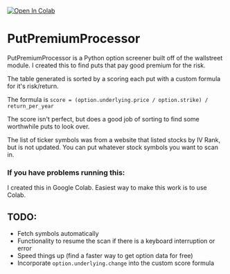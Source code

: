 [![Open In Colab](https://colab.research.google.com/assets/colab-badge.svg)](https://colab.research.google.com/drive/1kss_pt74teFy_Do2QmsrAdawAjlTj_74?usp=sharing)

# PutPremiumProcessor
PutPremiumProcessor is a Python option screener built off of the wallstreet module. I created this to find puts that pay good premium for the risk.

The table generated is sorted by a scoring each put with a custom formula for it's risk/return.

The formula is `score = (option.underlying.price / option.strike) / return_per_year`

The score isn't perfect, but does a good job of sorting to find some worthwhile puts to look over.

The list of ticker symbols was from a website that listed stocks by IV Rank, but is not updated. You can put whatever stock symbols you want to scan in. 

### If you have problems running this:
I created this in Google Colab. Easiest way to make this work is to use Colab.

## TODO:
- Fetch symbols automatically
- Functionality to resume the scan if there is a keyboard interruption or error
- Speed things up (find a faster way to get option data for free)
- Incorporate `option.underlying.change` into the custom score formula
